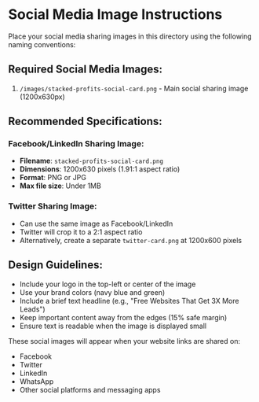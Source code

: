 # Social Media Image Instructions

Place your social media sharing images in this directory using the following naming conventions:

## Required Social Media Images:

1. `/images/stacked-profits-social-card.png` - Main social sharing image (1200x630px)

## Recommended Specifications:

### Facebook/LinkedIn Sharing Image:
- **Filename**: `stacked-profits-social-card.png`
- **Dimensions**: 1200x630 pixels (1.91:1 aspect ratio)
- **Format**: PNG or JPG
- **Max file size**: Under 1MB

### Twitter Sharing Image:
- Can use the same image as Facebook/LinkedIn
- Twitter will crop it to a 2:1 aspect ratio
- Alternatively, create a separate `twitter-card.png` at 1200x600 pixels

## Design Guidelines:

- Include your logo in the top-left or center of the image
- Use your brand colors (navy blue and green)
- Include a brief text headline (e.g., "Free Websites That Get 3X More Leads")
- Keep important content away from the edges (15% safe margin)
- Ensure text is readable when the image is displayed small

These social images will appear when your website links are shared on:
- Facebook
- Twitter
- LinkedIn
- WhatsApp
- Other social platforms and messaging apps
